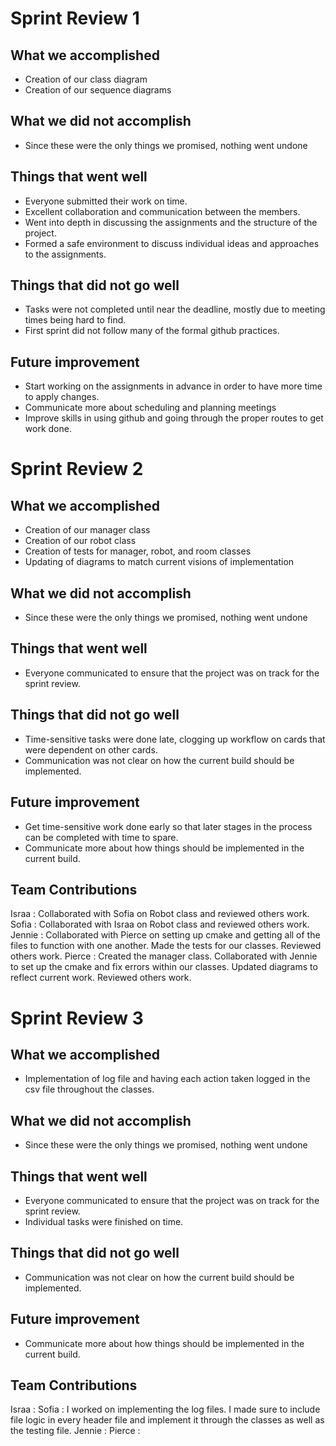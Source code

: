 # Sprint Review 1

## What we accomplished
- Creation of our class diagram
- Creation of our sequence diagrams

## What we did not accomplish
- Since these were the only things we promised, nothing went undone

## Things that went well
- Everyone submitted their work on time.
- Excellent collaboration and communication between the members.
- Went into depth in discussing the assignments and the structure of the project.
- Formed a safe environment to discuss individual ideas and approaches to the assignments.

## Things that did not go well
- Tasks were not completed until near the deadline, mostly due to meeting times being hard to find.
- First sprint did not follow many of the formal github practices.

## Future improvement 
- Start working on the assignments in advance in order to have more time to apply changes.
- Communicate more about scheduling and planning meetings
- Improve skills in using github and going through the proper routes to get work done.


# Sprint Review 2

## What we accomplished
- Creation of our manager class
- Creation of our robot class
- Creation of tests for manager, robot, and room classes
- Updating of diagrams to match current visions of implementation

## What we did not accomplish
- Since these were the only things we promised, nothing went undone

## Things that went well
- Everyone communicated to ensure that the project was on track for the sprint review.

## Things that did not go well
- Time-sensitive tasks were done late, clogging up workflow on cards that were dependent on other cards.
- Communication was not clear on how the current build should be implemented.

## Future improvement 
- Get time-sensitive work done early so that later stages in the process can be completed with time to spare.
- Communicate more about how things should be implemented in the current build.

## Team Contributions

Israa : Collaborated with Sofia on Robot class and reviewed others work.
Sofia : Collaborated with Israa on Robot class and reviewed others work.
Jennie : Collaborated with Pierce on setting up cmake and getting all of the files to function with one another.  Made the tests for our classes.  Reviewed others work.
Pierce : Created the manager class.  Collaborated with Jennie to set up the cmake and fix errors within our classes.  Updated diagrams to reflect current work. Reviewed others work.


# Sprint Review 3

## What we accomplished
- Implementation of log file and having each action taken logged in the csv file throughout the classes.

## What we did not accomplish
- Since these were the only things we promised, nothing went undone

## Things that went well
- Everyone communicated to ensure that the project was on track for the sprint review.
- Individual tasks were finished on time.

## Things that did not go well
- Communication was not clear on how the current build should be implemented.

## Future improvement 
- Communicate more about how things should be implemented in the current build.

## Team Contributions

Israa : 
Sofia : I worked on implementing the log files. I made sure to include file logic in every header file and implement it through the classes as well as the testing file. 
Jennie : 
Pierce : 

